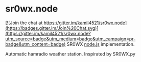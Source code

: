 # sr0wx.node

[![Join the chat at https://gitter.im/kamil4521/sr0wx.node](https://badges.gitter.im/Join%20Chat.svg)](https://gitter.im/kamil4521/sr0wx.node?utm_source=badge&utm_medium=badge&utm_campaign=pr-badge&utm_content=badge)
SR0WX [node.js](http://nodejs.org) implementation.

Automatic hamradio weather station.
Inspirated by SR0WX.py
